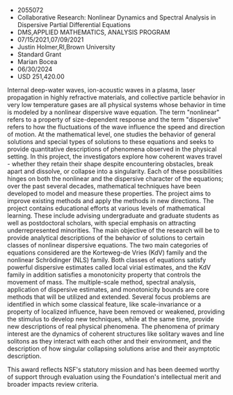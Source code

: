
* 2055072
* Collaborative Research: Nonlinear Dynamics and Spectral Analysis in Dispersive Partial Differential Equations
* DMS,APPLIED MATHEMATICS, ANALYSIS PROGRAM
* 07/15/2021,07/09/2021
* Justin Holmer,RI,Brown University
* Standard Grant
* Marian Bocea
* 06/30/2024
* USD 251,420.00

Internal deep-water waves, ion-acoustic waves in a plasma, laser propagation in
highly refractive materials, and collective particle behavior in very low
temperature gases are all physical systems whose behavior in time is modeled by
a nonlinear dispersive wave equation. The term "nonlinear" refers to a property
of size-dependent response and the term "dispersive" refers to how the
fluctuations of the wave influence the speed and direction of motion. At the
mathematical level, one studies the behavior of general solutions and special
types of solutions to these equations and seeks to provide quantitative
descriptions of phenomena observed in the physical setting. In this project, the
investigators explore how coherent waves travel - whether they retain their
shape despite encountering obstacles, break apart and dissolve, or collapse into
a singularity. Each of these possibilities hinges on both the nonlinear and the
dispersive character of the equations; over the past several decades,
mathematical techniques have been developed to model and measure these
properties. The project aims to improve existing methods and apply the methods
in new directions. The project contains educational efforts at various levels of
mathematical learning. These include advising undergraduate and graduate
students as well as postdoctoral scholars, with special emphasis on attracting
underrepresented minorities. The main objective of the research will be to
provide analytical descriptions of the behavior of solutions to certain classes
of nonlinear dispersive equations. The two main categories of equations
considered are the Korteweg-de Vries (KdV) family and the nonlinear Schrödinger
(NLS) family. Both classes of equations satisfy powerful dispersive estimates
called local virial estimates, and the KdV family in addition satisfies a
monotonicity property that controls the movement of mass. The multiple-scale
method, spectral analysis, application of dispersive estimates, and monotonicity
bounds are core methods that will be utilized and extended. Several focus
problems are identified in which some classical feature, like scale-invariance
or a property of localized influence, have been removed or weakened, providing
the stimulus to develop new techniques, while at the same time, provide new
descriptions of real physical phenomena. The phenomena of primary interest are
the dynamics of coherent structures like solitary waves and line solitons as
they interact with each other and their environment, and the description of how
singular collapsing solutions arise and their asymptotic description.

This award reflects NSF's statutory mission and has been deemed worthy of
support through evaluation using the Foundation's intellectual merit and broader
impacts review criteria.
